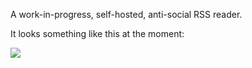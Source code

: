 A work-in-progress, self-hosted, anti-social RSS reader.

It looks something like this at the moment:

![](https://raw.github.com/swanson/stringer/master/screenshots/feed.png)